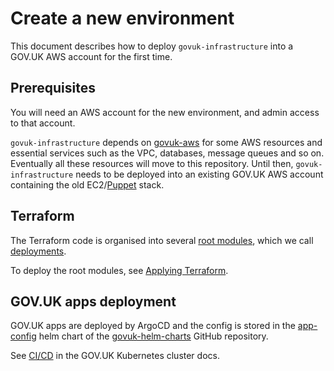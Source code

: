 # Create a new environment

This document describes how to deploy `govuk-infrastructure` into a GOV.UK AWS
account for the first time.

## Prerequisites

You will need an AWS account for the new environment, and admin access to that
account.

`govuk-infrastructure` depends on [govuk-aws] for some AWS resources and
essential services such as the VPC, databases, message queues and so on.
Eventually all these resources will move to this repository. Until then,
`govuk-infrastructure` needs to be deployed into an existing GOV.UK AWS account
containing the old EC2/[Puppet][govuk-puppet] stack.

[govuk-aws]: https://github.com/alphagov/govuk-aws
[govuk-puppet]: https://github.com/alphagov/govuk-puppet

## Terraform

The Terraform code is organised into several [root
modules](https://www.terraform.io/docs/language/modules/#the-root-module),
which we call [deployments](../terraform/deployments).

To deploy the root modules, see [Applying Terraform](../terraform/docs/applying-terraform.md).

## GOV.UK apps deployment

GOV.UK apps are deployed by ArgoCD and the config is stored in the
[app-config](https://github.com/alphagov/govuk-helm-charts/tree/main/charts/app-config)
helm chart of the [govuk-helm-charts] GitHub repository.

See [CI/CD](https://govuk-kubernetes-cluster-user-docs.publishing.service.gov.uk/manage-app/access-ci-cd/) in the GOV.UK Kubernetes cluster docs.

[govuk-helm-charts]: https://github.com/alphagov/govuk-helm-charts
